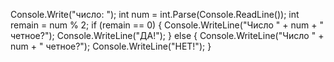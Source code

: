 Console.Write("число: ");
int num = int.Parse(Console.ReadLine());
int remain = num % 2;
if (remain == 0)
{
    Console.WriteLine("Число " + num + " четное?");
    Console.WriteLine("ДА!");
}
else
{
    Console.WriteLine("Число " + num + " четное?");
    Console.WriteLine("НЕТ!");
}

